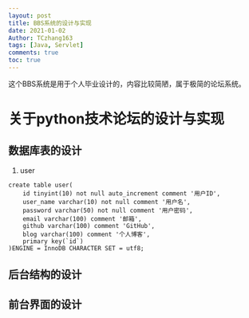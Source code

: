 ```yaml
---
layout: post
title: BBS系统的设计与实现
date: 2021-01-02
Author: TCzhang163
tags: [Java, Servlet]
comments: true
toc: true
---
```


这个BBS系统是用于个人毕业设计的，内容比较简陋，属于极简的论坛系统。



<!-- more -->

# 关于python技术论坛的设计与实现

## 数据库表的设计

1. user

```
create table user(
	id tinyint(10) not null auto_increment comment '用户ID',
	user_name varchar(10) not null comment '用户名',
	password varchar(50) not null comment '用户密码',
	email varchar(100) comment '邮箱',
	github varchar(100) comment 'GitHub',
	blog varchar(100) comment '个人博客',		
	primary key(`id`)
)ENGINE = InnoDB CHARACTER SET = utf8;

```

## 后台结构的设计


## 前台界面的设计
